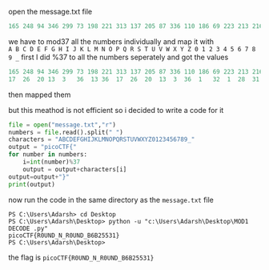 open the message.txt file
```c
165 248 94 346 299 73 198 221 313 137 205 87 336 110 186 69 223 213 216 216 177 138
```
we have to mod37 all the numbers individually and map it with<br>
`A B C D E F G H I J K L M N O P Q R S T U V W X Y Z 0 1 2 3 4 5 6 7 8 9 _`
first I did %37 to all the numbers seperately and got the values<br>

```p
165 248 94 346 299 73 198 221 313 137 205 87 336 110 186 69 223 213 216 216 177 138 
17  26  20 13  3   36  13 36  17  26  20  13  3  36  1   32  1  28  31  31  29  27
```
then mapped them<br>

but this meathod is not efficient so i decided to write a code for it<br>
```py
file = open("message.txt","r")
numbers = file.read().split(" ")
characters = "ABCDEFGHIJKLMNOPQRSTUVWXYZ0123456789_"
output = "picoCTF{"
for number in numbers:
    i=int(number)%37
    output = output+characters[i]
output=output+"}"
print(output)
```
now run the code in the same directory as the `message.txt` file

```
PS C:\Users\Adarsh> cd Desktop
PS C:\Users\Adarsh\Desktop> python -u "c:\Users\Adarsh\Desktop\MOD1 DECODE .py"
picoCTF{R0UND_N_R0UND_B6B25531}
PS C:\Users\Adarsh\Desktop> 
```

the flag is `picoCTF{R0UND_N_R0UND_B6B25531}`
